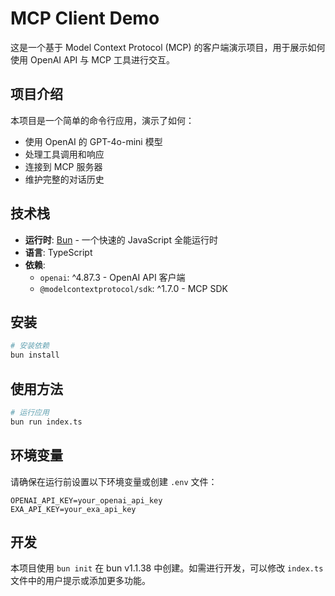 # MCP Client Demo

这是一个基于 Model Context Protocol (MCP) 的客户端演示项目，用于展示如何使用 OpenAI API 与 MCP 工具进行交互。

## 项目介绍

本项目是一个简单的命令行应用，演示了如何：
- 使用 OpenAI 的 GPT-4o-mini 模型
- 处理工具调用和响应
- 连接到 MCP 服务器
- 维护完整的对话历史

## 技术栈

- **运行时**: [Bun](https://bun.sh) - 一个快速的 JavaScript 全能运行时
- **语言**: TypeScript
- **依赖**:
  - `openai`: ^4.87.3 - OpenAI API 客户端
  - `@modelcontextprotocol/sdk`: ^1.7.0 - MCP SDK

## 安装

```bash
# 安装依赖
bun install
```

## 使用方法

```bash
# 运行应用
bun run index.ts
```

## 环境变量

请确保在运行前设置以下环境变量或创建 `.env` 文件：

```
OPENAI_API_KEY=your_openai_api_key
EXA_API_KEY=your_exa_api_key
```

## 开发

本项目使用 `bun init` 在 bun v1.1.38 中创建。如需进行开发，可以修改 `index.ts` 文件中的用户提示或添加更多功能。

